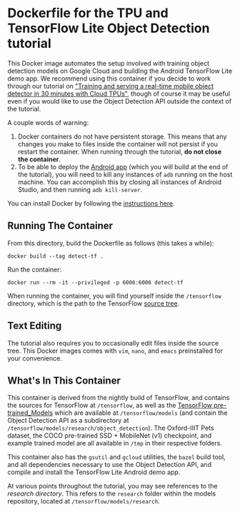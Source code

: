 # Dockerfile for the TPU and TensorFlow Lite Object Detection tutorial

This Docker image automates the setup involved with training
object detection models on Google Cloud and building the Android TensorFlow Lite
demo app. We recommend using this container if you decide to work through our
tutorial on ["Training and serving a real-time mobile object detector in
30 minutes with Cloud TPUs"](https://medium.com/tensorflow/training-and-serving-a-realtime-mobile-object-detector-in-30-minutes-with-cloud-tpus-b78971cf1193), though of course it may be useful even if you would
like to use the Object Detection API outside the context of the tutorial.

A couple words of warning:

1. Docker containers do not have persistent storage. This means that any changes
   you make to files inside the container will not persist if you restart
   the container. When running through the tutorial,
   **do not close the container**.
2. To be able to deploy the [Android app](
   https://github.com/tensorflow/examples/tree/master/lite/examples/object_detection/android)
   (which you will build at the end of the tutorial),
   you will need to kill any instances of `adb` running on the host machine. You
   can accomplish this by closing all instances of Android Studio, and then
   running `adb kill-server`.

You can install Docker by following the [instructions here](
https://docs.docker.com/install/).

## Running The Container

From this directory, build the Dockerfile as follows (this takes a while):

```
docker build --tag detect-tf .
```

Run the container:

```
docker run --rm -it --privileged -p 6006:6006 detect-tf
```

When running the container, you will find yourself inside the `/tensorflow`
directory, which is the path to the TensorFlow [source
tree](https://github.com/tensorflow/tensorflow).

## Text Editing

The tutorial also
requires you to occasionally edit files inside the source tree.
This Docker images comes with `vim`, `nano`, and `emacs` preinstalled for your
convenience.

## What's In This Container

This container is derived from the nightly build of TensorFlow, and contains the
sources for TensorFlow at `/tensorflow`, as well as the
[TensorFlow pre-trained_Models](https://github.com/tensorflow/models) which are available at
`/tensorflow/models` (and contain the Object Detection API as a subdirectory
at `/tensorflow/models/research/object_detection`).
The Oxford-IIIT Pets dataset, the COCO pre-trained SSD + MobileNet (v1)
checkpoint, and example
trained model are all available in `/tmp` in their respective folders.

This container also has the `gsutil` and `gcloud` utilities, the `bazel` build
tool, and all dependencies necessary to use the Object Detection API, and
compile and install the TensorFlow Lite Android demo app.

At various points throughout the tutorial, you may see references to the
*research directory*.  This refers to the `research` folder within the
models repository, located at
`/tensorflow/models/research`.
